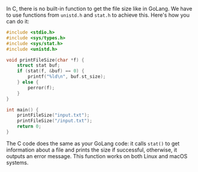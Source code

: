 In C, there is no built-in function to get the file size like in GoLang. We have to use functions from `unistd.h` and `stat.h` to achieve this. Here's how you can do it:

```c
#include <stdio.h>
#include <sys/types.h>
#include <sys/stat.h>
#include <unistd.h>

void printFileSize(char *f) {
    struct stat buf;
    if (stat(f, &buf) == 0) {
        printf("%ld\n", buf.st_size);
    } else {
        perror(f);
    }
}

int main() {
    printFileSize("input.txt");
    printFileSize("/input.txt");
    return 0;
}
```

The C code does the same as your GoLang code: it calls `stat()` to get information about a file and prints the size if successful, otherwise, it outputs an error message. This function works on both Linux and macOS systems.
